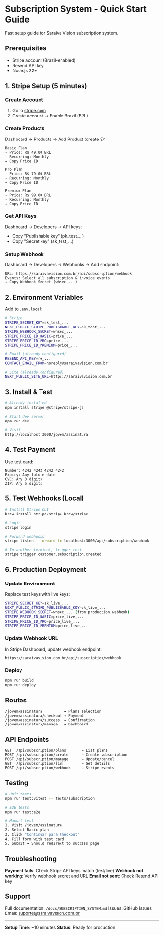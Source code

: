 # Subscription System - Quick Start Guide

Fast setup guide for Saraiva Vision subscription system.

## Prerequisites

- Stripe account (Brazil-enabled)
- Resend API key
- Node.js 22+

## 1. Stripe Setup (5 minutes)

### Create Account
1. Go to [stripe.com](https://stripe.com)
2. Create account → Enable Brazil (BRL)

### Create Products
Dashboard → Products → Add Product (create 3):

```
Basic Plan
- Price: R$ 49.00 BRL
- Recurring: Monthly
→ Copy Price ID

Pro Plan
- Price: R$ 79.00 BRL
- Recurring: Monthly
→ Copy Price ID

Premium Plan
- Price: R$ 99.00 BRL
- Recurring: Monthly
→ Copy Price ID
```

### Get API Keys
Dashboard → Developers → API keys:
- Copy "Publishable key" (pk_test_...)
- Copy "Secret key" (sk_test_...)

### Setup Webhook
Dashboard → Developers → Webhooks → Add endpoint:
```
URL: https://saraivavision.com.br/api/subscription/webhook
Events: Select all subscription & invoice events
→ Copy Webhook Secret (whsec_...)
```

## 2. Environment Variables

Add to `.env.local`:

```bash
# Stripe
STRIPE_SECRET_KEY=sk_test_...
NEXT_PUBLIC_STRIPE_PUBLISHABLE_KEY=pk_test_...
STRIPE_WEBHOOK_SECRET=whsec_...
STRIPE_PRICE_ID_BASIC=price_...
STRIPE_PRICE_ID_PRO=price_...
STRIPE_PRICE_ID_PREMIUM=price_...

# Email (already configured)
RESEND_API_KEY=re_...
CONTACT_EMAIL_FROM=noreply@saraivavision.com.br

# Site (already configured)
NEXT_PUBLIC_SITE_URL=https://saraivavision.com.br
```

## 3. Install & Test

```bash
# Already installed
npm install stripe @stripe/stripe-js

# Start dev server
npm run dev

# Visit
http://localhost:3000/jovem/assinatura
```

## 4. Test Payment

Use test card:
```
Number: 4242 4242 4242 4242
Expiry: Any future date
CVC: Any 3 digits
ZIP: Any 5 digits
```

## 5. Test Webhooks (Local)

```bash
# Install Stripe CLI
brew install stripe/stripe-brew/stripe

# Login
stripe login

# Forward webhooks
stripe listen --forward-to localhost:3000/api/subscription/webhook

# In another terminal, trigger test
stripe trigger customer.subscription.created
```

## 6. Production Deployment

### Update Environment
Replace test keys with live keys:
```bash
STRIPE_SECRET_KEY=sk_live_...
NEXT_PUBLIC_STRIPE_PUBLISHABLE_KEY=pk_live_...
STRIPE_WEBHOOK_SECRET=whsec_... (from production webhook)
STRIPE_PRICE_ID_BASIC=price_live_...
STRIPE_PRICE_ID_PRO=price_live_...
STRIPE_PRICE_ID_PREMIUM=price_live_...
```

### Update Webhook URL
In Stripe Dashboard, update webhook endpoint:
```
https://saraivavision.com.br/api/subscription/webhook
```

### Deploy
```bash
npm run build
npm run deploy
```

## Routes

```
/jovem/assinatura          → Plans selection
/jovem/assinatura/checkout → Payment
/jovem/assinatura/success  → Confirmation
/jovem/assinatura/manage   → Dashboard
```

## API Endpoints

```
GET  /api/subscription/plans       → List plans
POST /api/subscription/create      → Create subscription
POST /api/subscription/manage      → Update/cancel
GET  /api/subscription/[id]        → Get details
POST /api/subscription/webhook     → Stripe events
```

## Testing

```bash
# Unit tests
npm run test:vitest -- tests/subscription

# E2E tests
npm run test:e2e

# Manual test
1. Visit /jovem/assinatura
2. Select Basic plan
3. Click "Continuar para Checkout"
4. Fill form with test card
5. Submit → Should redirect to success page
```

## Troubleshooting

**Payment fails**: Check Stripe API keys match (test/live)
**Webhook not working**: Verify webhook secret and URL
**Email not sent**: Check Resend API key

## Support

Full documentation: `/docs/SUBSCRIPTION_SYSTEM.md`
Issues: GitHub Issues
Email: suporte@saraivavision.com.br

---

**Setup Time**: ~10 minutes
**Status**: Ready for production
